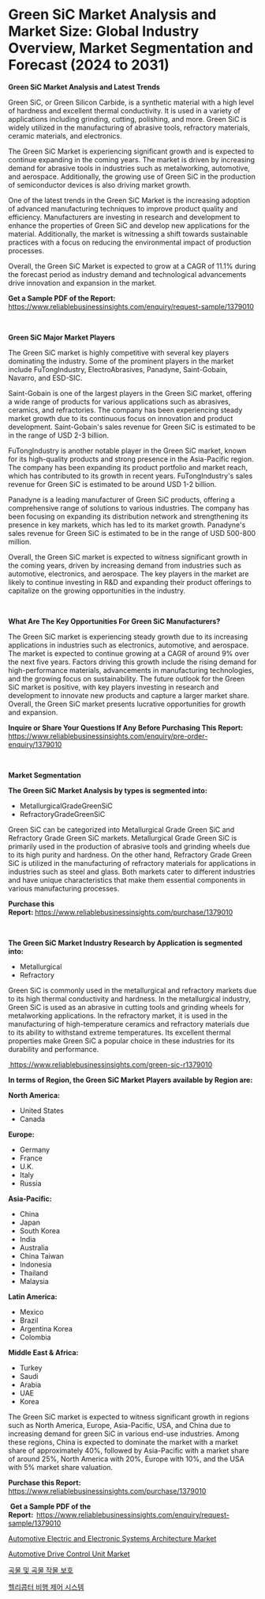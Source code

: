 <p><h1>Green SiC Market Analysis and Market Size: Global Industry Overview, Market Segmentation and Forecast (2024 to 2031)</h1></p><p><strong>Green SiC Market Analysis and Latest Trends</strong></p>
<p><p>Green SiC, or Green Silicon Carbide, is a synthetic material with a high level of hardness and excellent thermal conductivity. It is used in a variety of applications including grinding, cutting, polishing, and more. Green SiC is widely utilized in the manufacturing of abrasive tools, refractory materials, ceramic materials, and electronics.</p><p>The Green SiC Market is experiencing significant growth and is expected to continue expanding in the coming years. The market is driven by increasing demand for abrasive tools in industries such as metalworking, automotive, and aerospace. Additionally, the growing use of Green SiC in the production of semiconductor devices is also driving market growth.</p><p>One of the latest trends in the Green SiC Market is the increasing adoption of advanced manufacturing techniques to improve product quality and efficiency. Manufacturers are investing in research and development to enhance the properties of Green SiC and develop new applications for the material. Additionally, the market is witnessing a shift towards sustainable practices with a focus on reducing the environmental impact of production processes.</p><p>Overall, the Green SiC Market is expected to grow at a CAGR of 11.1% during the forecast period as industry demand and technological advancements drive innovation and expansion in the market.</p></p>
<p><strong>Get a Sample PDF of the Report:&nbsp;</strong> <a href="https://www.reliablebusinessinsights.com/enquiry/request-sample/1379010">https://www.reliablebusinessinsights.com/enquiry/request-sample/1379010</a></p>
<p>&nbsp;</p>
<p><strong>Green SiC Major Market Players</strong></p>
<p><p>The Green SiC market is highly competitive with several key players dominating the industry. Some of the prominent players in the market include FuTongIndustry, ElectroAbrasives, Panadyne, Saint-Gobain, Navarro, and ESD-SIC.</p><p>Saint-Gobain is one of the largest players in the Green SiC market, offering a wide range of products for various applications such as abrasives, ceramics, and refractories. The company has been experiencing steady market growth due to its continuous focus on innovation and product development. Saint-Gobain's sales revenue for Green SiC is estimated to be in the range of USD 2-3 billion.</p><p>FuTongIndustry is another notable player in the Green SiC market, known for its high-quality products and strong presence in the Asia-Pacific region. The company has been expanding its product portfolio and market reach, which has contributed to its growth in recent years. FuTongIndustry's sales revenue for Green SiC is estimated to be around USD 1-2 billion.</p><p>Panadyne is a leading manufacturer of Green SiC products, offering a comprehensive range of solutions to various industries. The company has been focusing on expanding its distribution network and strengthening its presence in key markets, which has led to its market growth. Panadyne's sales revenue for Green SiC is estimated to be in the range of USD 500-800 million.</p><p>Overall, the Green SiC market is expected to witness significant growth in the coming years, driven by increasing demand from industries such as automotive, electronics, and aerospace. The key players in the market are likely to continue investing in R&D and expanding their product offerings to capitalize on the growing opportunities in the industry.</p></p>
<p>&nbsp;</p>
<p><strong>What Are The Key Opportunities For Green SiC Manufacturers?</strong></p>
<p><p>The Green SiC market is experiencing steady growth due to its increasing applications in industries such as electronics, automotive, and aerospace. The market is expected to continue growing at a CAGR of around 9% over the next five years. Factors driving this growth include the rising demand for high-performance materials, advancements in manufacturing technologies, and the growing focus on sustainability. The future outlook for the Green SiC market is positive, with key players investing in research and development to innovate new products and capture a larger market share. Overall, the Green SiC market presents lucrative opportunities for growth and expansion.</p></p>
<p><strong>Inquire or Share Your Questions If Any Before Purchasing This Report:</strong> <a href="https://www.reliablebusinessinsights.com/enquiry/pre-order-enquiry/1379010">https://www.reliablebusinessinsights.com/enquiry/pre-order-enquiry/1379010</a></p>
<p>&nbsp;</p>
<p><strong>Market Segmentation</strong></p>
<p><strong>The Green SiC Market Analysis by types is segmented into:</strong></p>
<p><ul><li>MetallurgicalGradeGreenSiC</li><li>RefractoryGradeGreenSiC</li></ul></p>
<p><p>Green SiC can be categorized into Metallurgical Grade Green SiC and Refractory Grade Green SiC markets. Metallurgical Grade Green SiC is primarily used in the production of abrasive tools and grinding wheels due to its high purity and hardness. On the other hand, Refractory Grade Green SiC is utilized in the manufacturing of refractory materials for applications in industries such as steel and glass. Both markets cater to different industries and have unique characteristics that make them essential components in various manufacturing processes.</p></p>
<p><strong>Purchase this Report:&nbsp;</strong><a href="https://www.reliablebusinessinsights.com/purchase/1379010">https://www.reliablebusinessinsights.com/purchase/1379010</a></p>
<p>&nbsp;</p>
<p><strong>The Green SiC Market Industry Research by Application is segmented into:</strong></p>
<p><ul><li>Metallurgical</li><li>Refractory</li></ul></p>
<p><p>Green SiC is commonly used in the metallurgical and refractory markets due to its high thermal conductivity and hardness. In the metallurgical industry, Green SiC is used as an abrasive in cutting tools and grinding wheels for metalworking applications. In the refractory market, it is used in the manufacturing of high-temperature ceramics and refractory materials due to its ability to withstand extreme temperatures. Its excellent thermal properties make Green SiC a popular choice in these industries for its durability and performance.</p></p>
<p><a href="https://www.reliablebusinessinsights.com/green-sic-r1379010">&nbsp;https://www.reliablebusinessinsights.com/green-sic-r1379010</a></p>
<p><strong>In terms of Region, the Green SiC Market Players available by Region are:</strong></p>
<p>
    <p> <strong> North America: </strong>
        <ul>
            <li>United States</li>
            <li>Canada</li>
        </ul>
        </p> 
    <p> <strong> Europe: </strong>
        <ul>
            <li>Germany</li>
            <li>France</li>
            <li>U.K.</li>
            <li>Italy</li>
            <li>Russia</li>
        </ul>
        </p> 
    <p> <strong> Asia-Pacific: </strong>
        <ul>
            <li>China</li>
            <li>Japan</li>
            <li>South Korea</li>
            <li>India</li>
            <li>Australia</li>
            <li>China Taiwan</li>
            <li>Indonesia</li>
            <li>Thailand</li>
            <li>Malaysia</li>
        </ul>
        </p> 
    <p> <strong> Latin America: </strong>
        <ul>
            <li>Mexico</li>
            <li>Brazil</li>
            <li>Argentina Korea</li>
            <li>Colombia</li>
        </ul>
        </p> 
    <p> <strong> Middle East & Africa: </strong>
        <ul>
            <li>Turkey</li>
            <li>Saudi</li>
            <li>Arabia</li>
            <li>UAE</li>
            <li>Korea</li>
        </ul>
    </p>
    </p>
<p><p>The Green SiC market is expected to witness significant growth in regions such as North America, Europe, Asia-Pacific, USA, and China due to increasing demand for green SiC in various end-use industries. Among these regions, China is expected to dominate the market with a market share of approximately 40%, followed by Asia-Pacific with a market share of around 25%, North America with 20%, Europe with 10%, and the USA with 5% market share valuation.</p></p>
<p><strong>Purchase this Report: </strong><a href="https://www.reliablebusinessinsights.com/purchase/1379010">https://www.reliablebusinessinsights.com/purchase/1379010</a></p>
<p>&nbsp;<strong>Get a Sample PDF of the Report:&nbsp;&nbsp;</strong><a href="https://www.reliablebusinessinsights.com/enquiry/request-sample/1379010">https://www.reliablebusinessinsights.com/enquiry/request-sample/1379010</a></p>
<p><strong></strong></p>
<p><p><a href="https://github.com/suitykhatun12/Market-Research-Report-List-1/blob/main/automotive-electric-and-electronic-systems-architecture-market.md">Automotive Electric and Electronic Systems Architecture Market</a></p><p><a href="https://github.com/khadijahesham19/Market-Research-Report-List-1/blob/main/automotive-drive-control-unit-market.md">Automotive Drive Control Unit Market</a></p><p><a href="https://github.com/ThomasElmes2022/Market-Research-Report-List-1/blob/main/5316691117349.md">곡물 및 곡물 작물 보호</a></p><p><a href="https://github.com/bvubpqd5241630/Market-Research-Report-List-2/blob/main/9740945117350.md">헬리콥터 비행 제어 시스템</a></p></p>